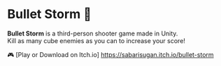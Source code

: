 # Bullet Storm 🔫

**Bullet Storm** is a third-person shooter game made in Unity.  
Kill as many cube enemies as you can to increase your score!

🎮 [Play or Download on Itch.io] https://sabarisugan.itch.io/bullet-storm
